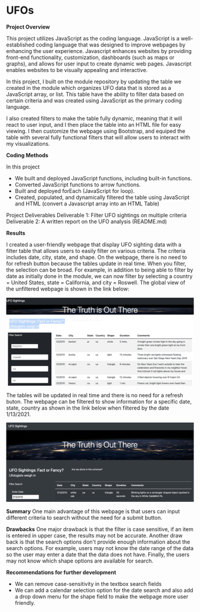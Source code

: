 # UFOs

**Project Overview**

This project utilizes JavaScript as the coding language. JavaScript is a well-established coding language that was designed to improve webpages by enhancing the user experience. Javascript enhances websites by providing front-end functionality, customization, dashboards (such as maps or graphs), and allows for user input to create dynamic web pages. Javascript enables websites to be visually appealing and interactive.

In this project, I built on the module repository by updating the table we created in the module which organizes UFO data that is stored as a JavaScript array, or list. This table have the ability to filter data based on certain criteria and was created using JavaScript as the primary coding language. 

I also created filters to make the table fully dynamic, meaning that it will react to user input, and I then place the table into an HTML file for easy viewing. I then customize the webpage using Bootstrap, and equiped the table with several fully functional filters that will allow users to interact with my visualizations.

**Coding Methods**

In this project
- We built and deployed JavaScript functions, including built-in functions.
- Converted JavaScript functions to arrow functions.
- Built and deployed forEach (JavaScript for loop).
- Created, populated, and dynamically filtered the table using JavaScript and HTML (convert a Javascript array into an HTML Table)

Project Deliverables
Deliverable 1: Filter UFO sightings on multiple criteria
Deliverable 2: A written report on the UFO analysis (README.md)

**Results**

I created a user-friendly webpage that display UFO sighting data with a filter table that allows users to easily filter on various criteria. The criteria includes date, city, state, and shape. On the webpage, there is no need to for refresh button because the tables update in real time. When you filter, the selection can be broad. For example, in addition to being able to filter by date as initially done in the module, we can now filter by selecting a country = United States, state = California, and city = Roswell. The global view of the unfiltered webpage is shown in the link below:

![UFO webpage.png](https://github.com/FUNMIIB/UFOs/blob/main/static/images/UFO%20webpage.png)

The tables will be updated in real time and there is no need for a refresh buton. The webpage can be filtered to show information for a specific date, state, country as shown in the link below when filtered by the date 1/13/2021.

![UFO webpage_filtered.png](https://github.com/FUNMIIB/UFOs/blob/main/static/images/UFO%20webpage_filtered.png)

**Summary**
One main advantage of this webpage is that users can input different criteria to search without the need for a submit button. 

**Drawbacks**
One major drawback is that the filter is case sensitive, if an item is entered in upper case, the results may not be accurate. 
Another draw back is that the search options don't provide enough information about the search options. For example, users may not know the date range of the data so the user may enter a date that the data does not have. 
Finally, the users may not know which shape options are available for search.

**Recommendations for further development**
- We can remove case-sensitivity in the textbox search fields
- We can add a calendar selection option for the date search and also add a drop down menu for the shape field to make the webpage more user friendly.